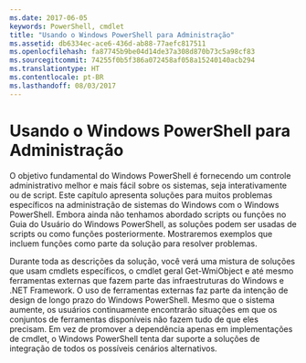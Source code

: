 ```yaml
---
ms.date: 2017-06-05
keywords: PowerShell, cmdlet
title: "Usando o Windows PowerShell para Administração"
ms.assetid: db6334ec-ace6-436d-ab88-77aefc817511
ms.openlocfilehash: fa87745b9be04d14de37a308d870b73c5a98cf83
ms.sourcegitcommit: 74255f0b5f386a072458af058a15240140acb294
ms.translationtype: HT
ms.contentlocale: pt-BR
ms.lasthandoff: 08/03/2017
---
```

# <a name="using-windows-powershell-for-administration"></a>Usando o Windows PowerShell para Administração
O objetivo fundamental do Windows PowerShell é fornecendo um controle administrativo melhor e mais fácil sobre os sistemas, seja interativamente ou de script. Este capítulo apresenta soluções para muitos problemas específicos na administração de sistemas do Windows com o Windows PowerShell. Embora ainda não tenhamos abordado scripts ou funções no Guia do Usuário do Windows PowerShell, as soluções podem ser usadas de scripts ou como funções posteriormente. Mostraremos exemplos que incluem funções como parte da solução para resolver problemas.

Durante toda as descrições da solução, você verá uma mistura de soluções que usam cmdlets específicos, o cmdlet geral Get-WmiObject e até mesmo ferramentas externas que fazem parte das infraestruturas do Windows e .NET Framework. O uso de ferramentas externas faz parte da intenção de design de longo prazo do Windows PowerShell. Mesmo que o sistema aumente, os usuários continuamente encontrarão situações em que os conjuntos de ferramentas disponíveis não fazem tudo de que eles precisam. Em vez de promover a dependência apenas em implementações de cmdlet, o Windows PowerShell tenta dar suporte a soluções de integração de todos os possíveis cenários alternativos.

